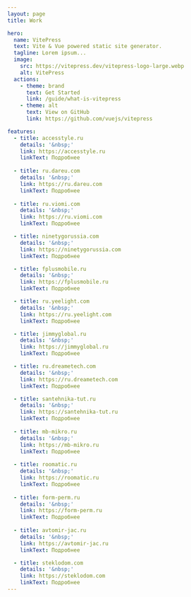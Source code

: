 ```yaml
---
layout: page
title: Work

hero:
  name: VitePress
  text: Vite & Vue powered static site generator.
  tagline: Lorem ipsum...
  image:
    src: https://vitepress.dev/vitepress-logo-large.webp
    alt: VitePress
  actions:
    - theme: brand
      text: Get Started
      link: /guide/what-is-vitepress
    - theme: alt
      text: View on GitHub
      link: https://github.com/vuejs/vitepress

features:
  - title: accesstyle.ru
    details: '&nbsp;'
    link: https://accesstyle.ru
    linkText: Подробнее
    
  - title: ru.dareu.com
    details: '&nbsp;'
    link: https://ru.dareu.com
    linkText: Подробнее
    
  - title: ru.viomi.com
    details: '&nbsp;'
    link: https://ru.viomi.com
    linkText: Подробнее

  - title: ninetygorussia.com
    details: '&nbsp;'
    link: https://ninetygorussia.com
    linkText: Подробнее

  - title: fplusmobile.ru
    details: '&nbsp;'
    link: https://fplusmobile.ru
    linkText: Подробнее

  - title: ru.yeelight.com
    details: '&nbsp;'
    link: https://ru.yeelight.com
    linkText: Подробнее

  - title: jimmyglobal.ru
    details: '&nbsp;'
    link: https://jimmyglobal.ru
    linkText: Подробнее

  - title: ru.dreametech.com
    details: '&nbsp;'
    link: https://ru.dreametech.com
    linkText: Подробнее

  - title: santehnika-tut.ru
    details: '&nbsp;'
    link: https://santehnika-tut.ru
    linkText: Подробнее
    
  - title: mb-mikro.ru
    details: '&nbsp;'
    link: https://mb-mikro.ru
    linkText: Подробнее
    
  - title: roomatic.ru
    details: '&nbsp;'
    link: https://roomatic.ru
    linkText: Подробнее
    
  - title: form-perm.ru
    details: '&nbsp;'
    link: https://form-perm.ru
    linkText: Подробнее
    
  - title: avtomir-jac.ru
    details: '&nbsp;'
    link: https://avtomir-jac.ru
    linkText: Подробнее

  - title: steklodom.com
    details: '&nbsp;'
    link: https://steklodom.com
    linkText: Подробнее
---
```


<script setup>
import {
  VPHomeFeatures, VPHomeHero,
  VPTeamPage, VPTeamPageTitle, VPTeamMembers
} from 'vitepress/theme'

const members = [
  {
    avatar: 'https://www.github.com/yyx990803.png',
    name: 'Evan You',
    title: 'Creator',
    links: [
      { icon: 'github', link: 'https://github.com/yyx990803' },
      { icon: 'twitter', link: 'https://twitter.com/youyuxi' }
    ]
  },
  {
    avatar: 'https://www.github.com/yyx990803.png',
    name: 'Evan You',
    title: 'Creator',
    links: [
      { icon: 'github', link: 'https://github.com/yyx990803' },
      { icon: 'twitter', link: 'https://twitter.com/youyuxi' }
    ]
  },
  {
    avatar: 'https://www.github.com/yyx990803.png',
    name: 'Evan You',
    title: 'Creator',
    links: [
      { icon: 'github', link: 'https://github.com/yyx990803' },
      { icon: 'twitter', link: 'https://twitter.com/youyuxi' }
    ]
  },
  {
    avatar: 'https://www.github.com/yyx990803.png',
    name: 'Evan You',
    title: 'Creator',
    links: [
      { icon: 'github', link: 'https://github.com/yyx990803' },
      { icon: 'twitter', link: 'https://twitter.com/youyuxi' }
    ]
  },
  {
    avatar: 'https://www.github.com/yyx990803.png',
    name: 'Evan You',
    title: 'Creator',
    links: [
      { icon: 'github', link: 'https://github.com/yyx990803' },
      { icon: 'twitter', link: 'https://twitter.com/youyuxi' }
    ]
  },
]
</script>

[//]: # (<VPHomeHero />)

<VPTeamPage>

  <VPTeamPageTitle>
    <template #title>Work</template>
    <template #lead>
      The development of VitePress is guided by an international
      team, some of whom have chosen to be featured below.
    </template>
  </VPTeamPageTitle>

[//]: # (<VPTeamMembers size="small" :members="members" />)

  <VPHomeFeatures />

</VPTeamPage>
